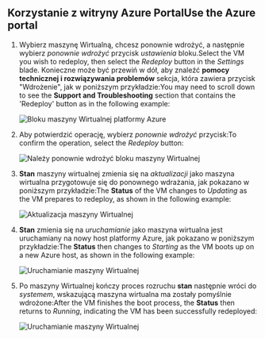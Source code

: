 ## <a name="use-the-azure-portal"></a><span data-ttu-id="d5f89-101">Korzystanie z witryny Azure Portal</span><span class="sxs-lookup"><span data-stu-id="d5f89-101">Use the Azure portal</span></span>
1. <span data-ttu-id="d5f89-102">Wybierz maszynę Wirtualną, chcesz ponownie wdrożyć, a następnie wybierz *ponownie wdrożyć* przycisk *ustawienia* bloku.</span><span class="sxs-lookup"><span data-stu-id="d5f89-102">Select the VM you wish to redeploy, then select the *Redeploy* button in the *Settings* blade.</span></span> <span data-ttu-id="d5f89-103">Konieczne może być przewiń w dół, aby znaleźć **pomocy technicznej i rozwiązywania problemów** sekcja, która zawiera przycisk "Wdrożenie", jak w poniższym przykładzie:</span><span class="sxs-lookup"><span data-stu-id="d5f89-103">You may need to scroll down to see the **Support and Troubleshooting** section that contains the 'Redeploy' button as in the following example:</span></span>
   
    ![Bloku maszyny Wirtualnej platformy Azure](./media/virtual-machines-common-redeploy-to-new-node/vmoverview.png)
2. <span data-ttu-id="d5f89-105">Aby potwierdzić operację, wybierz *ponownie wdrożyć* przycisk:</span><span class="sxs-lookup"><span data-stu-id="d5f89-105">To confirm the operation, select the *Redeploy* button:</span></span>
   
    ![Należy ponownie wdrożyć bloku maszyny Wirtualnej](./media/virtual-machines-common-redeploy-to-new-node/redeployvm.png)
3. <span data-ttu-id="d5f89-107">**Stan** maszyny wirtualnej zmienia się na *aktualizacji* jako maszyna wirtualna przygotowuje się do ponownego wdrażania, jak pokazano w poniższym przykładzie:</span><span class="sxs-lookup"><span data-stu-id="d5f89-107">The **Status** of the VM changes to *Updating* as the VM prepares to redeploy, as shown in the following example:</span></span>
   
    ![Aktualizacja maszyny Wirtualnej](./media/virtual-machines-common-redeploy-to-new-node/vmupdating.png)
4. <span data-ttu-id="d5f89-109">**Stan** zmienia się na *uruchamianie* jako maszyna wirtualna jest uruchamiany na nowy host platformy Azure, jak pokazano w poniższym przykładzie:</span><span class="sxs-lookup"><span data-stu-id="d5f89-109">The **Status** then changes to *Starting* as the VM boots up on a new Azure host, as shown in the following example:</span></span>
   
    ![Uruchamianie maszyny Wirtualnej](./media/virtual-machines-common-redeploy-to-new-node/vmstarting.png)
5. <span data-ttu-id="d5f89-111">Po maszyny Wirtualnej kończy proces rozruchu **stan** następnie wróci do *systemem*, wskazującą maszyna wirtualna ma zostały pomyślnie wdrożone:</span><span class="sxs-lookup"><span data-stu-id="d5f89-111">After the VM finishes the boot process, the **Status** then returns to *Running*, indicating the VM has been successfully redeployed:</span></span>
   
    ![Uruchamianie maszyny Wirtualnej](./media/virtual-machines-common-redeploy-to-new-node/vmrunning.png)

